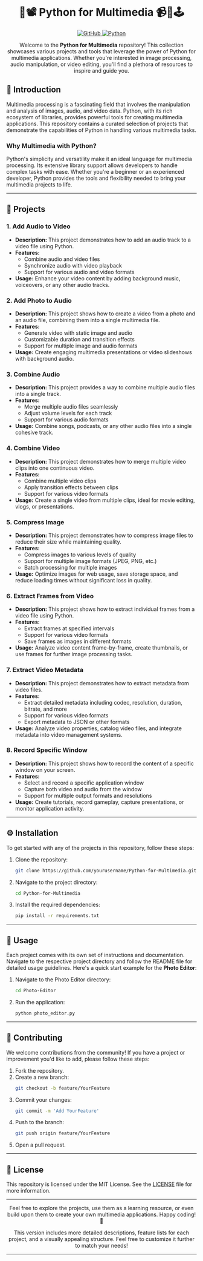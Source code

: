 <h1 align="center">🎨📽️ Python for Multimedia 📹🎥🕹️</h1>

<p align="center">
  <a href="https://github.com/dhiwinsamrich/Python-for-Multimedia">
    <img src="https://img.shields.io/badge/GitHub-Repo-blue?style=for-the-badge&logo=github" alt="GitHub">
  </a>
  <a href="https://www.python.org/">
    <img src="https://img.shields.io/badge/Python-3.9+-brightgreen?style=for-the-badge&logo=python" alt="Python">
  </a>
</p>

<p align="center">Welcome to the <strong>Python for Multimedia</strong> repository! This collection showcases various projects and tools that leverage the power of Python for multimedia applications. Whether you're interested in image processing, audio manipulation, or video editing, you'll find a plethora of resources to inspire and guide you.</p>

## 🌟 Introduction

Multimedia processing is a fascinating field that involves the manipulation and analysis of images, audio, and video data. Python, with its rich ecosystem of libraries, provides powerful tools for creating multimedia applications. This repository contains a curated selection of projects that demonstrate the capabilities of Python in handling various multimedia tasks.

### Why Multimedia with Python?
Python's simplicity and versatility make it an ideal language for multimedia processing. Its extensive library support allows developers to handle complex tasks with ease. Whether you're a beginner or an experienced developer, Python provides the tools and flexibility needed to bring your multimedia projects to life.

---

## 📂 Projects

### 1. Add Audio to Video
- **Description:** This project demonstrates how to add an audio track to a video file using Python.
- **Features:**
  - Combine audio and video files
  - Synchronize audio with video playback
  - Support for various audio and video formats
- **Usage:** Enhance your video content by adding background music, voiceovers, or any other audio tracks.

### 2. Add Photo to Audio
- **Description:** This project shows how to create a video from a photo and an audio file, combining them into a single multimedia file.
- **Features:**
  - Generate video with static image and audio
  - Customizable duration and transition effects
  - Support for multiple image and audio formats
- **Usage:** Create engaging multimedia presentations or video slideshows with background audio.

### 3. Combine Audio
- **Description:** This project provides a way to combine multiple audio files into a single track.
- **Features:**
  - Merge multiple audio files seamlessly
  - Adjust volume levels for each track
  - Support for various audio formats
- **Usage:** Combine songs, podcasts, or any other audio files into a single cohesive track.

### 4. Combine Video
- **Description:** This project demonstrates how to merge multiple video clips into one continuous video.
- **Features:**
  - Combine multiple video clips
  - Apply transition effects between clips
  - Support for various video formats
- **Usage:** Create a single video from multiple clips, ideal for movie editing, vlogs, or presentations.

### 5. Compress Image
- **Description:** This project demonstrates how to compress image files to reduce their size while maintaining quality.
- **Features:**
  - Compress images to various levels of quality
  - Support for multiple image formats (JPEG, PNG, etc.)
  - Batch processing for multiple images
- **Usage:** Optimize images for web usage, save storage space, and reduce loading times without significant loss in quality.

### 6. Extract Frames from Video
- **Description:** This project shows how to extract individual frames from a video file using Python.
- **Features:**
  - Extract frames at specified intervals
  - Support for various video formats
  - Save frames as images in different formats
- **Usage:** Analyze video content frame-by-frame, create thumbnails, or use frames for further image processing tasks.

### 7. Extract Video Metadata
- **Description:** This project demonstrates how to extract metadata from video files.
- **Features:**
  - Extract detailed metadata including codec, resolution, duration, bitrate, and more
  - Support for various video formats
  - Export metadata to JSON or other formats
- **Usage:** Analyze video properties, catalog video files, and integrate metadata into video management systems.

### 8. Record Specific Window
- **Description:** This project shows how to record the content of a specific window on your screen.
- **Features:**
  - Select and record a specific application window
  - Capture both video and audio from the window
  - Support for multiple output formats and resolutions
- **Usage:** Create tutorials, record gameplay, capture presentations, or monitor application activity.

---

## ⚙️ Installation

To get started with any of the projects in this repository, follow these steps:

1. Clone the repository:
   ```sh
   git clone https://github.com/yourusername/Python-for-Multimedia.git
   ```
2. Navigate to the project directory:
   ```sh
   cd Python-for-Multimedia
   ```
3. Install the required dependencies:
   ```sh
   pip install -r requirements.txt
   ```

---

## 🚀 Usage

Each project comes with its own set of instructions and documentation. Navigate to the respective project directory and follow the README file for detailed usage guidelines. Here's a quick start example for the **Photo Editor**:

1. Navigate to the Photo Editor directory:
   ```sh
   cd Photo-Editor
   ```
2. Run the application:
   ```sh
   python photo_editor.py
   ```

---

## 🤝 Contributing

We welcome contributions from the community! If you have a project or improvement you'd like to add, please follow these steps:

1. Fork the repository.
2. Create a new branch:
   ```sh
   git checkout -b feature/YourFeature
   ```
3. Commit your changes:
   ```sh
   git commit -m 'Add YourFeature'
   ```
4. Push to the branch:
   ```sh
   git push origin feature/YourFeature
   ```
5. Open a pull request.

---

## 📜 License

This repository is licensed under the MIT License. See the [LICENSE](LICENSE) file for more information.

---

<p align="center">Feel free to explore the projects, use them as a learning resource, or even build upon them to create your own multimedia applications. Happy coding! 🎉</p>

<p align="center">This version includes more detailed descriptions, feature lists for each project, and a visually appealing structure. Feel free to customize it further to match your needs!</p>

---
